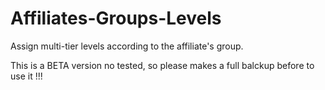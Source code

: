 Affiliates-Groups-Levels
========================

Assign multi-tier levels according to the affiliate's group.

This is a BETA version no tested, so please makes a full balckup before to use it !!!
